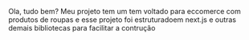 Ola, tudo bem? 
Meu projeto tem um tem voltado para eccomerce com produtos de roupas e esse projeto foi estruturadoem next.js e outras demais bibliotecas para facilitar a contrução

